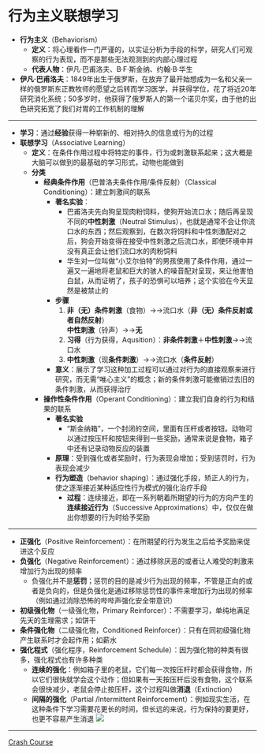 # 行为主义联想学习
* **行为主义**（Behaviorism）
  * **定义**：将心理看作一门严谨的，以实证分析为手段的科学，研究人们可观察的行为表现，而不是那些无法观测到的内部心理过程
  * **代表人物**：伊凡·巴甫洛夫、B·F·斯金纳、约翰·B·华生
* **伊凡·巴甫洛夫**：1849年出生于俄罗斯，在放弃了最开始想成为一名和父亲一样的俄罗斯东正教牧师的愿望之后转而学习医学，并获得学位，花了将近20年研究消化系统；50多岁时，他获得了俄罗斯人的第一个诺贝尔奖，由于他的出色研究拓宽了我们对胃的工作机制的理解
---
* **学习**：通过**经验**获得一种崭新的、相对持久的信息或行为的过程
* **联想学习**（Associative Learning）
  * **定义**：在条件作用过程中将特定的事件，行为或刺激联系起来；这大概是大脑可以做到的最基础的学习形式，动物也能做到
  * **分类**
    * **经典条件作用**（巴普洛夫条件作用/条件反射）（Classical Conditioning）：建立刺激间的联系
      * **著名实验**：
        * 巴甫洛夫先向狗呈现肉粉饲料，使狗开始流口水；随后再呈现不同的**中性刺激**（Neutral Stimulus），也就是通常不会让你流口水的东西；然后观察到，在数次将饲料和中性刺激配对之后，狗会开始变得在接受中性刺激之后流口水，即使环境中并没有真正会让他们流口水的肉粉饲料
        * 华生对一位叫做“小艾尔伯特”的男孩使用了条件作用，通过一遍又一遍地将老鼠和巨大的骇人的噪音配对呈现，来让他害怕白鼠，从而证明了，孩子的恐惧可以培养；这个实验在今天显然是被禁止的
      * **步骤**
        1. **非（无）条件刺激**（食物）→→流口水（**非（无）条件反射或者自然反射**）  
       **中性刺激**（铃声）→→**无**
        1. **习得**（行为获得，Aqusition）：**非条件刺激**＋**中性刺激**→→流口水
        2. **中性刺激**（现**条件刺激**）→→流口水（**条件反射**）
      * **意义**：展示了学习这种加工过程可以通过对行为的直接观察来进行研究，而无需“唯心主义”的概念；新的条件刺激可能撤销过去旧的条件刺激，从而获得治疗
    * **操作性条件作用**（Operant Conditioning）：建立我们自身的行为和结果的联系
      * **著名实验**
        * “斯金纳箱”，一个封闭的空间，里面有压杆或者按钮。动物可以通过按压杆和按钮来得到一些奖励，通常来说是食物，箱子中还有记录动物反应的装置
      * **原理**：受到强化或者奖励时，行为表现会增加；受到惩罚时，行为表现会减少
      * **行为塑造**（behavior shaping）：通过强化手段，矫正人的行为，使之逐渐接近某种适应性行为模式的强化治疗手段
        * **过程**：连续接近，即在一系列朝着所期望的行为的方向产生的**连续接近行为**（Successive Approximations）中，仅仅在做出你想要的行为时给予奖励
---
* **正强化**（Positive Reinforcement）：在所期望的行为发生之后给予奖励来促进这个反应
* **负强化**（Negative Reinforcement）：通过移除厌恶的或者让人难受的刺激来增加行为出现的频率
   * 负强化并不是**惩罚**；惩罚的目的是减少行为出现的频率，不管是正向的或者是负向的，但是负强化是通过移除惩罚性的事件来增加行为出现的频率（例如通过消除恐怖的哔哔声强化安全带意识）
* **初级强化物**（一级强化物，Primary Reinforcer）：不需要学习，单纯地满足先天的生理需求；如饼干
* **条件强化物**（二级强化物，Conditioned Reinforcer）：只有在同初级强化物产生联系时才会起作用；如薪水
* **强化程式**（强化程序，Reinforcement Schedule）：因为强化物的种类有很多，强化程式也有许多种类
  * **连续的强化**：例如箱子里的老鼠，它们每一次按压杆时都会获得食物，所以它们很快就学会这个动作；但如果有一天按压杆后没有食物，这个联系会很快减少，老鼠会停止按压杆，这个过程叫做**消退**（Extinction）
  * **间隔的强化**（Partial /Intermittent Reinforcement）：例如现实生活，在这种条件下学习需要花更长的时间，但长远的来说，行为保持的要更好，也更不容易产生消退
![](images/IntermittentReinforcement.png)
---
[Crash Course](https://www.bilibili.com/video/BV1Ax411N75Q?p=12)